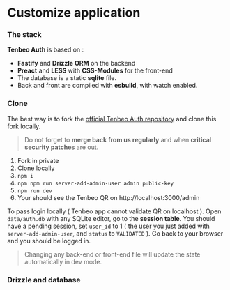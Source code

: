 
# Customize application

### The stack

**Tenbeo Auth** is based on :
- **Fastify** and **Drizzle ORM** on the backend
- **Preact** and **LESS** with **CSS-Modules** for the front-end
- The database is a static **sqlite** file.
- Back and front are compiled with **esbuild**, with watch enabled.

### Clone

The best way is to fork the [official Tenbeo Auth repository](https://github.com/Tenbeo/Tenbeo-Auth.git) and clone this fork locally.

> Do not forget to **merge back from us regularly** and when **critical security patches** are out.

1. Fork in private
2. Clone locally
3. `npm i`
4. `npm npm run server-add-admin-user admin public-key`
5. `npm run dev`
6. Your should see the Tenbeo QR on http://localhost:3000/admin

To pass login locally ( Tenbeo app cannot validate QR on localhost ). Open `data/auth.db` with any SQLite editor, go to the **session table**. You should have a pending session, set `user_id` to 1 ( the user you just added with `server-add-admin-user`, and `status` to `VALIDATED` ). Go back to your browser and you should be logged in.

> Changing any back-end or front-end file will update the state automatically in dev mode.



### Drizzle and database